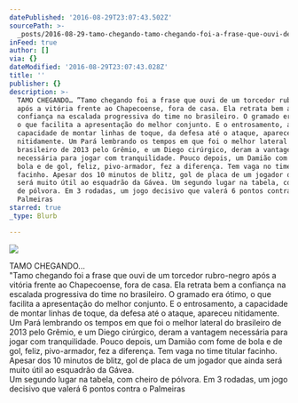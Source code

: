 ```yaml
---
datePublished: '2016-08-29T23:07:43.502Z'
sourcePath: >-
  _posts/2016-08-29-tamo-chegando-tamo-chegando-foi-a-frase-que-ouvi-de-um-tor.md
inFeed: true
author: []
via: {}
dateModified: '2016-08-29T23:07:43.028Z'
title: ''
publisher: {}
description: >-
  TAMO CHEGANDO… ”Tamo chegando foi a frase que ouvi de um torcedor rubro-negro
  após a vitória frente ao Chapecoense, fora de casa. Ela retrata bem a
  confiança na escalada progressiva do time no brasileiro. O gramado era ótimo,
  o que facilita a apresentação do melhor conjunto. E o entrosamento, a
  capacidade de montar linhas de toque, da defesa até o ataque, apareceu
  nitidamente. Um Pará lembrando os tempos em que foi o melhor lateral do
  brasileiro de 2013 pelo Grêmio, e um Diego cirúrgico, deram a vantagem
  necessária para jogar com tranquilidade. Pouco depois, um Damião com fome de
  bola e de gol, feliz, pivo-armador, fez a diferença. Tem vaga no time titular
  facinho. Apesar dos 10 minutos de blitz, gol de placa de um jogador que ainda
  será muito útil ao esquadrão da Gávea. Um segundo lugar na tabela, com cheiro
  de pólvora. Em 3 rodadas, um jogo decisivo que valerá 6 pontos contra o
  Palmeiras
starred: true
_type: Blurb

---
```

![](https://the-grid-user-content.s3-us-west-2.amazonaws.com/11ca1920-78a0-4d8b-8974-49f5b94d5831.jpg)

TAMO CHEGANDO...  
"Tamo chegando foi a frase que ouvi de um torcedor rubro-negro após a vitória frente ao Chapecoense, fora de casa. Ela retrata bem a confiança na escalada progressiva do time no brasileiro. O gramado era ótimo, o que facilita a apresentação do melhor conjunto. E o entrosamento, a capacidade de montar linhas de toque, da defesa até o ataque, apareceu nitidamente.  
Um Pará lembrando os tempos em que foi o melhor lateral do brasileiro de 2013 pelo Grêmio, e um Diego cirúrgico, deram a vantagem necessária para jogar com tranquilidade. Pouco depois, um Damião com fome de bola e de gol, feliz, pivo-armador, fez a diferença. Tem vaga no time titular facinho.  
Apesar dos 10 minutos de blitz, gol de placa de um jogador que ainda será muito útil ao esquadrão da Gávea.  
Um segundo lugar na tabela, com cheiro de pólvora. Em 3 rodadas, um jogo decisivo que valerá 6 pontos contra o Palmeiras